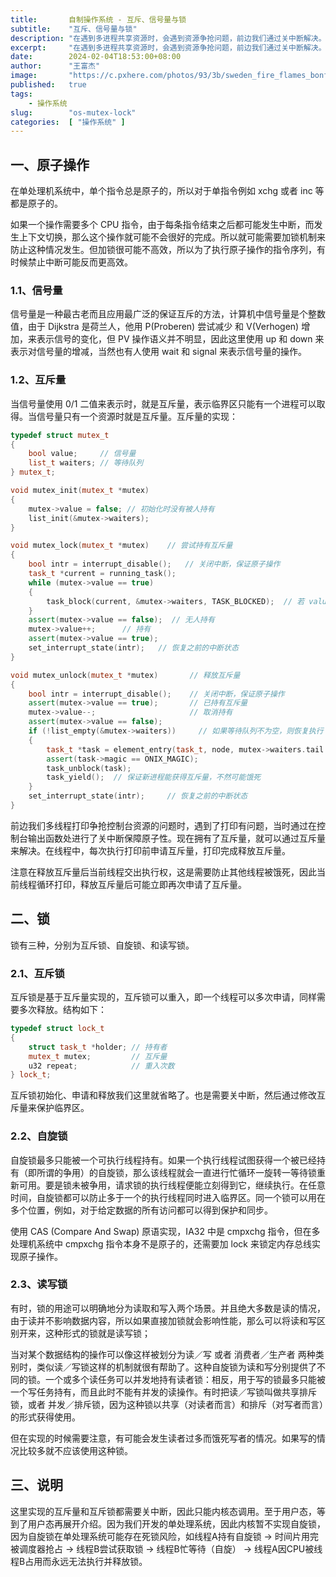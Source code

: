```yaml
---
title:       自制操作系统 - 互斥、信号量与锁
subtitle:    "互斥、信号量与锁"
description: "在遇到多进程共享资源时，会遇到资源争抢问题，前边我们通过关中断解决。这里通过通过互斥量和锁来解决临界区的问题，锁分为互斥锁、自旋锁、读写锁三种，我们开发的单处理系统，暂不实现自旋锁。"
excerpt:     "在遇到多进程共享资源时，会遇到资源争抢问题，前边我们通过关中断解决。这里通过通过互斥量和锁来解决临界区的问题，锁分为互斥锁、自旋锁、读写锁三种，我们开发的单处理系统，暂不实现自旋锁"
date:        2024-02-04T18:53:00+08:00
author:      "王富杰"
image:       "https://c.pxhere.com/photos/93/3b/sweden_fire_flames_bonfire_sky_clouds_night_evening-1124388.jpg!d"
published:   true
tags:
    - 操作系统
slug:        "os-mutex-lock"
categories:  [ "操作系统" ]
---
```


## 一、原子操作
在单处理机系统中，单个指令总是原子的，所以对于单指令例如 xchg 或者 inc 等都是原子的。

如果一个操作需要多个 CPU 指令，由于每条指令结束之后都可能发生中断，而发生上下文切换，那么这个操作就可能不会很好的完成。所以就可能需要加锁机制来防止这种情况发生。但加锁很可能不高效，所以为了执行原子操作的指令序列，有时候禁止中断可能反而更高效。

### 1.1、信号量
信号量是一种最古老而且应用最广泛的保证互斥的方法，计算机中信号量是个整数值，由于 Dijkstra 是荷兰人，他用 P(Proberen) 尝试减少 和 V(Verhogen) 增加，来表示信号的变化，但 PV 操作语义并不明显，因此这里使用 up 和 down 来表示对信号量的增减，当然也有人使用 wait 和 signal 来表示信号量的操作。

### 1.2、互斥量
当信号量使用 0/1 二值来表示时，就是互斥量，表示临界区只能有一个进程可以取得。当信号量只有一个资源时就是互斥量。互斥量的实现：
```cpp
typedef struct mutex_t
{
    bool value;     // 信号量
    list_t waiters; // 等待队列
} mutex_t;

void mutex_init(mutex_t *mutex)
{
    mutex->value = false; // 初始化时没有被人持有
    list_init(&mutex->waiters);
}

void mutex_lock(mutex_t *mutex)    // 尝试持有互斥量
{
    bool intr = interrupt_disable();   // 关闭中断，保证原子操作
    task_t *current = running_task();
    while (mutex->value == true)
    {
        task_block(current, &mutex->waiters, TASK_BLOCKED);  // 若 value 为 true，表示已经被别人持有。则将当前任务加入互斥量等待队列
    }
    assert(mutex->value == false);  // 无人持有
    mutex->value++;      // 持有
    assert(mutex->value == true);
    set_interrupt_state(intr);   // 恢复之前的中断状态
}

void mutex_unlock(mutex_t *mutex)       // 释放互斥量
{
    bool intr = interrupt_disable();    // 关闭中断，保证原子操作
    assert(mutex->value == true);       // 已持有互斥量
    mutex->value--;                     // 取消持有
    assert(mutex->value == false);
    if (!list_empty(&mutex->waiters))     // 如果等待队列不为空，则恢复执行
    {
        task_t *task = element_entry(task_t, node, mutex->waiters.tail.prev);
        assert(task->magic == ONIX_MAGIC);
        task_unblock(task);
        task_yield();  // 保证新进程能获得互斥量，不然可能饿死
    }
    set_interrupt_state(intr);     // 恢复之前的中断状态
}
```
前边我们多线程打印争抢控制台资源的问题时，遇到了打印有问题，当时通过在控制台输出函数处进行了关中断保障原子性。现在拥有了互斥量，就可以通过互斥量来解决。在线程中，每次执行打印前申请互斥量，打印完成释放互斥量。

注意在释放互斥量后当前线程交出执行权，这是需要防止其他线程被饿死，因此当前线程循环打印，释放互斥量后可能立即再次申请了互斥量。


## 二、锁
锁有三种，分别为互斥锁、自旋锁、和读写锁。

### 2.1、互斥锁
互斥锁是基于互斥量实现的，互斥锁可以重入，即一个线程可以多次申请，同样需要多次释放。结构如下：
```cpp
typedef struct lock_t
{
    struct task_t *holder; // 持有者
    mutex_t mutex;         // 互斥量
    u32 repeat;            // 重入次数
} lock_t;
```
互斥锁初始化、申请和释放我们这里就省略了。也是需要关中断，然后通过修改互斥量来保护临界区。


### 2.2、自旋锁
自旋锁最多只能被一个可执行线程持有。如果一个执行线程试图获得一个被已经持有（即所谓的争用）的自旋锁，那么该线程就会一直进行忙循环一旋转一等待锁重新可用。要是锁未被争用，请求锁的执行线程便能立刻得到它，继续执行。在任意时间，自旋锁都可以防止多于一个的执行线程同时进入临界区。同一个锁可以用在多个位置，例如，对于给定数据的所有访问都可以得到保护和同步。

使用 CAS (Compare And Swap) 原语实现，IA32 中是 cmpxchg 指令，但在多处理机系统中 cmpxchg 指令本身不是原子的，还需要加 lock 来锁定内存总线实现原子操作。


### 2.3、读写锁
有时，锁的用途可以明确地分为读取和写入两个场景。并且绝大多数是读的情况，由于读并不影响数据内容，所以如果直接加锁就会影响性能，那么可以将读和写区别开来，这种形式的锁就是读写锁；

当对某个数据结构的操作可以像这样被划分为读／写 或者 消费者／生产者 两种类别时，类似读／写锁这样的机制就很有帮助了。这种自旋锁为读和写分别提供了不同的锁。一个或多个读任务可以并发地持有读者锁：相反，用于写的锁最多只能被一个写任务持有，而且此时不能有并发的读操作。有时把读／写锁叫做共享排斥锁，或者 并发／排斥锁，因为这种锁以共享（对读者而言）和排斥（对写者而言）的形式获得使用。

但在实现的时候需要注意，有可能会发生读者过多而饿死写者的情况。如果写的情况比较多就不应该使用这种锁。

## 三、说明
这里实现的互斥量和互斥锁都需要关中断，因此只能内核态调用。至于用户态，等到了用户态再展开介绍。因为我们开发的单处理系统，因此内核暂不实现自旋锁，因为自旋锁在单处理系统可能存在死锁风险，如线程A持有自旋锁 → 时间片用完被调度器抢占 → 线程B尝试获取锁 → 线程B忙等待（自旋） → 线程A因CPU被线程B占用而永远无法执行并释放锁。